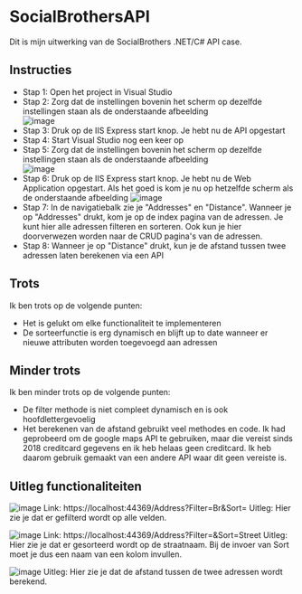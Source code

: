 # SocialBrothersAPI
 
Dit is mijn uitwerking van de SocialBrothers .NET/C# API case. 

## Instructies
- Stap 1: Open het project in Visual Studio  
- Stap 2: Zorg dat de instellingen bovenin het scherm op dezelfde instellingen staan als de onderstaande afbeelding </br>
![image](https://user-images.githubusercontent.com/63775330/120933963-bffcb500-c6fc-11eb-8c16-29b2dcf2cbe4.png)
- Stap 3: Druk op de IIS Express start knop. Je hebt nu de API opgestart
- Stap 4: Start Visual Studio nog een keer op
- Stap 5: Zorg dat de instellingen bovenin het scherm op dezelfde instellingen staan als de onderstaande afbeelding </br>
![image](https://user-images.githubusercontent.com/63775330/120934102-4618fb80-c6fd-11eb-9276-e20864941268.png)
- Stap 6: Druk op de IIS Express start knop. Je hebt nu de Web Application opgestart. Als het goed is kom je nu op hetzelfde scherm als de onderstaande afbeelding
![image](https://user-images.githubusercontent.com/63775330/120934175-8d9f8780-c6fd-11eb-99ca-047e09a00bec.png)
- Stap 7: In de navigatiebalk zie je "Addresses" en "Distance". Wanneer je op "Addresses" drukt, kom je op de index pagina van de adressen. Je kunt hier alle adressen filteren en sorteren. Ook kun je hier doorverwezen worden naar de CRUD pagina's van de adressen.
- Stap 8: Wanneer je op "Distance" drukt, kun je de afstand tussen twee adressen laten berekenen via een API

## Trots
Ik ben trots op de volgende punten:
- Het is gelukt om elke functionaliteit te implementeren
- De sorteerfunctie is erg dynamisch en blijft up to date wanneer er nieuwe attributen worden toegevoegd aan adressen

## Minder trots
Ik ben minder trots op de volgende punten:
- De filter methode is niet compleet dynamisch en is ook hoofdlettergevoelig
- Het berekenen van de afstand gebruikt veel methodes en code. Ik had geprobeerd om de google maps API te gebruiken, maar die vereist sinds 2018 creditcard gegevens en ik heb helaas geen creditcard. Ik heb daarom gebruik gemaakt van een andere API waar dit geen vereiste is.

## Uitleg functionaliteiten
![image](https://user-images.githubusercontent.com/63775330/120934615-5336ea00-c6ff-11eb-9aa6-3faffb291ddd.png)
Link: https://localhost:44369/Address?Filter=Br&Sort=
Uitleg: Hier zie je dat er gefilterd wordt op alle velden.  

![image](https://user-images.githubusercontent.com/63775330/120934676-93966800-c6ff-11eb-8edc-e0ef91c67e2f.png)
Link: https://localhost:44369/Address?Filter=&Sort=Street
Uitleg: Hier zie je dat er gesorteerd wordt op de straatnaam. Bij de invoer van Sort moet je dus een naam van een kolom invullen.

![image](https://user-images.githubusercontent.com/63775330/120934713-c3de0680-c6ff-11eb-9b9f-2adb53230242.png)
Uitleg: Hier zie je dat de afstand tussen de twee adressen wordt berekend.
